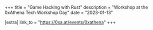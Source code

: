 +++
title = "Game Hacking with Rust"
description = "Workshop at the 0xAthena Tech Workshop Day"
date = "2023-01-13"

[extra]
link_to = "https://0xa.at/events/0xathena"
+++

